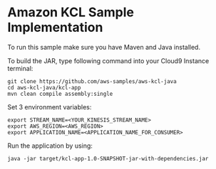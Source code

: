 # Amazon KCL Sample Implementation

To run this sample make sure you have Maven and Java installed.


To build the JAR, type following command into your Cloud9 Instance terminal:

```
git clone https://github.com/aws-samples/aws-kcl-java
cd aws-kcl-java/kcl-app
mvn clean compile assembly:single
```

Set 3 environment variables:

```
export STREAM_NAME=<YOUR_KINESIS_STREAM_NAME>
export AWS_REGION=<AWS_REGION>
export APPLICATION_NAME=<APPLICATION_NAME_FOR_CONSUMER>
```
Run the application by using:

`java -jar target/kcl-app-1.0-SNAPSHOT-jar-with-dependencies.jar`



